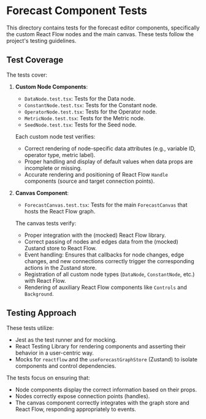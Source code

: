 # Forecast Component Tests

This directory contains tests for the forecast editor components, specifically the custom React Flow nodes and the main canvas. These tests follow the project's testing guidelines.

## Test Coverage

The tests cover:

1.  **Custom Node Components**:
    *   `DataNode.test.tsx`: Tests for the Data node.
    *   `ConstantNode.test.tsx`: Tests for the Constant node.
    *   `OperatorNode.test.tsx`: Tests for the Operator node.
    *   `MetricNode.test.tsx`: Tests for the Metric node.
    *   `SeedNode.test.tsx`: Tests for the Seed node.

    Each custom node test verifies:
    *   Correct rendering of node-specific data attributes (e.g., variable ID, operator type, metric label).
    *   Proper handling and display of default values when data props are incomplete or missing.
    *   Accurate rendering and positioning of React Flow `Handle` components (source and target connection points).

2.  **Canvas Component**:
    *   `ForecastCanvas.test.tsx`: Tests for the main `ForecastCanvas` that hosts the React Flow graph.

    The canvas tests verify:
    *   Proper integration with the (mocked) React Flow library.
    *   Correct passing of nodes and edges data from the (mocked) Zustand store to React Flow.
    *   Event handling: Ensures that callbacks for node changes, edge changes, and new connections correctly trigger the corresponding actions in the Zustand store.
    *   Registration of all custom node types (`DataNode`, `ConstantNode`, etc.) with React Flow.
    *   Rendering of auxiliary React Flow components like `Controls` and `Background`.

## Testing Approach

These tests utilize:
*   Jest as the test runner and for mocking.
*   React Testing Library for rendering components and asserting their behavior in a user-centric way.
*   Mocks for `reactflow` and the `useForecastGraphStore` (Zustand) to isolate components and control dependencies.

The tests focus on ensuring that:
*   Node components display the correct information based on their props.
*   Nodes correctly expose connection points (handles).
*   The canvas component correctly integrates with the graph store and React Flow, responding appropriately to events. 